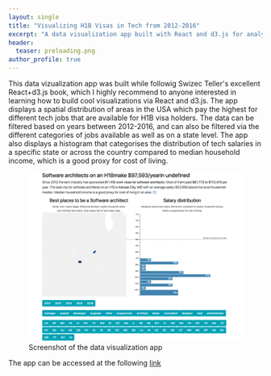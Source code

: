 ```yaml
---
layout: single
title: "Visualizing H1B Visas in Tech from 2012-2016"
excerpt: "A data visualization app built with React and d3.js for analyzing H1B visas in tech in the USA."
header:
  teaser: preloading.png
author_profile: true
---
```


This data vizualization app was built while followig Swizec Teller's
excellent React+d3.js book, which I highly recommend to anyone interested in
learning how to build cool visualizations via React and d3.js. The app
displays a spatial distribution of areas in the USA which pay the highest for 
different tech jobs that are available for H1B visa holders. The data can be 
filtered based on years between 2012-2016, and can also be filtered via the 
different categories of jobs available as well as on a state level. 
The app also displays a histogram that categorises the distribution of tech
salaries in a specific state or across the country compared to median household
income, which is a good proxy for cost of living. 

<figure>
  <img src="/images/h1bviz.png" alt="Screeshot of the Data Visualization App">
  <figcaption>Screenshot of the data visualization app</figcaption>
</figure>     

The app can be accessed at the following [link](http://usmankhaliq.com/Data-Visualization-H1B-Visas-in-USA/)